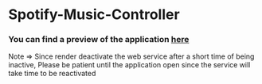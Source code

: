 # Spotify-Music-Controller

### You can find a preview of the application [here](https://smc.onrender.com/)
Note => Since render deactivate the web service after a short time of being inactive, Please be patient until the application open since the service will take time to be reactivated
